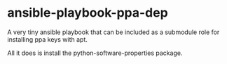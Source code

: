 ansible-playbook-ppa-dep
====================

A very tiny ansible playbook that can be included as a submodule role for installing ppa keys with apt. 

All it does is install the python-software-properties package.
